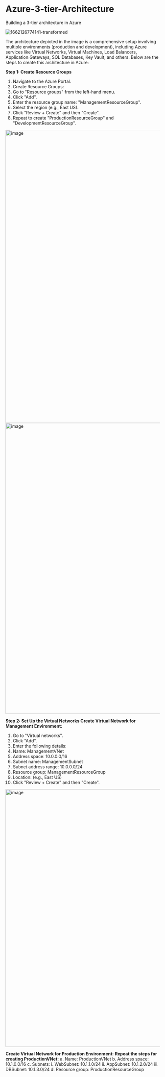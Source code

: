 # Azure-3-tier-Architecture
Building a 3-tier architecture in Azure

![1662126774141-transformed](https://github.com/user-attachments/assets/4365f12f-fde3-4f7e-b25a-0bfe36c1272a)

The architecture depicted in the image is a comprehensive setup involving multiple environments (production and development), including Azure services like Virtual Networks, Virtual Machines, Load Balancers, Application Gateways, SQL Databases, Key Vault, and others. Below are the steps to create this architecture in Azure:

**Step 1: Create Resource Groups**
1)	Navigate to the Azure Portal.
2)	Create Resource Groups:
3)	Go to "Resource groups" from the left-hand menu.
4)	Click "Add".
5)	Enter the resource group name: "ManagementResourceGroup".
6)	Select the region (e.g., East US).
7)	Click "Review + Create" and then "Create".
8)	Repeat to create "ProductionResourceGroup" and "DevelopmentResourceGroup".

<img width="957" alt="image" src="https://github.com/user-attachments/assets/2ca5f843-91f7-418a-80ae-cbaa0bf4721d">

<img width="950" alt="image" src="https://github.com/user-attachments/assets/b943adcb-942e-446d-a9a0-8fe626fcd419">

**Step 2: Set Up the Virtual Networks
Create Virtual Network for Management Environment:**
1)	Go to "Virtual networks".
2)	Click "Add".
3)	Enter the following details:
4)	Name: ManagementVNet
5)	Address space: 10.0.0.0/16
6)	Subnet name: ManagementSubnet
7)	Subnet address range: 10.0.0.0/24
8)	Resource group: ManagementResourceGroup
9)	Location: (e.g., East US)
10)	Click "Review + Create" and then "Create".

<img width="841" alt="image" src="https://github.com/user-attachments/assets/8daafeba-30a3-432e-a3f9-1c3731a0c31b">

**Create Virtual Network for Production Environment:**
**Repeat the steps for creating ProductionVNet:**
a.	Name: ProductionVNet
b.	Address space: 10.1.0.0/16
c.	Subnets:
i.	WebSubnet: 10.1.1.0/24
ii.	AppSubnet: 10.1.2.0/24
iii.	DBSubnet: 10.1.3.0/24
d.	Resource group: ProductionResourceGroup





